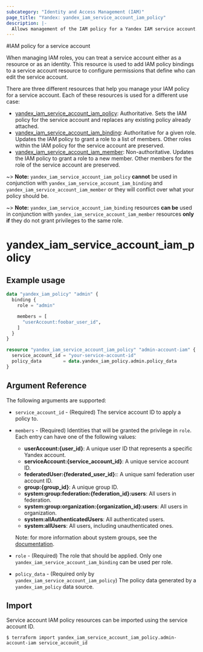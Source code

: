 ```yaml
---
subcategory: "Identity and Access Management (IAM)"
page_title: "Yandex: yandex_iam_service_account_iam_policy"
description: |-
  Allows management of the IAM policy for a Yandex IAM service account.
---
```



#IAM policy for a service account

When managing IAM roles, you can treat a service account either as a resource or as an identity. This resource is used to add IAM policy bindings to a service account resource to configure permissions that define who can edit the service account.

There are three different resources that help you manage your IAM policy for a service account. Each of these resources is used for a different use case:

* [yandex_iam_service_account_iam_policy](iam_service_account_iam_policy.html): Authoritative. Sets the IAM policy for the service account and replaces any existing policy already attached.
* [yandex_iam_service_account_iam_binding](iam_service_account_iam_binding.html): Authoritative for a given role. Updates the IAM policy to grant a role to a list of members. Other roles within the IAM policy for the service account are preserved.
* [yandex_iam_service_account_iam_member](iam_service_account_iam_member.html): Non-authoritative. Updates the IAM policy to grant a role to a new member. Other members for the role of the service account are preserved.

~> **Note:** `yandex_iam_service_account_iam_policy` **cannot** be used in conjunction with `yandex_iam_service_account_iam_binding` and `yandex_iam_service_account_iam_member` or they will conflict over what your policy should be.

~> **Note:** `yandex_iam_service_account_iam_binding` resources **can be** used in conjunction with `yandex_iam_service_account_iam_member` resources **only if** they do not grant privileges to the same role.

# yandex_iam_service_account_iam_policy



## Example usage

```terraform
data "yandex_iam_policy" "admin" {
  binding {
    role = "admin"

    members = [
      "userAccount:foobar_user_id",
    ]
  }
}

resource "yandex_iam_service_account_iam_policy" "admin-account-iam" {
  service_account_id = "your-service-account-id"
  policy_data        = data.yandex_iam_policy.admin.policy_data
}
```

## Argument Reference

The following arguments are supported:

* `service_account_id` - (Required) The service account ID to apply a policy to.

* `members` - (Required) Identities that will be granted the privilege in `role`. Each entry can have one of the following values:
  * **userAccount:{user_id}**: A unique user ID that represents a specific Yandex account.
  * **serviceAccount:{service_account_id}**: A unique service account ID.
  * **federatedUser:{federated_user_id}:**: A unique saml federation user account ID.
  * **group:{group_id}**: A unique group ID.
  * **system:group:federation:{federation_id}:users**: All users in federation.
  * **system:group:organization:{organization_id}:users**: All users in organization.
  * **system:allAuthenticatedUsers**: All authenticated users.
  * **system:allUsers**: All users, including unauthenticated ones.

  Note: for more information about system groups, see the [documentation](https://cloud.yandex.com/docs/iam/concepts/access-control/system-group).

* `role` - (Required) The role that should be applied. Only one `yandex_iam_service_account_iam_binding` can be used per role.

* `policy_data` - (Required only by `yandex_iam_service_account_iam_policy`) The policy data generated by a `yandex_iam_policy` data source.

## Import

Service account IAM policy resources can be imported using the service account ID.

```
$ terraform import yandex_iam_service_account_iam_policy.admin-account-iam service_account_id
```
